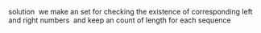 solution
​
we make an set for checking the existence of corresponding left and right numbers
​
and keep an count of length for each sequence